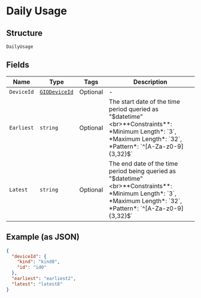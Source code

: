
# Daily Usage

## Structure

`DailyUsage`

## Fields

| Name | Type | Tags | Description |
|  --- | --- | --- | --- |
| `DeviceId` | [`GIODeviceId`](../../doc/models/gio-device-id.md) | Optional | - |
| `Earliest` | `string` | Optional | The start date of the time period queried as "$datetime"<br>**Constraints**: *Minimum Length*: `3`, *Maximum Length*: `32`, *Pattern*: `^[A-Za-z0-9]{3,32}$` |
| `Latest` | `string` | Optional | The end date of the time period being queried as "$datetime"<br>**Constraints**: *Minimum Length*: `3`, *Maximum Length*: `32`, *Pattern*: `^[A-Za-z0-9]{3,32}$` |

## Example (as JSON)

```json
{
  "deviceId": {
    "kind": "kind8",
    "id": "id0"
  },
  "earliest": "earliest2",
  "latest": "latest8"
}
```

